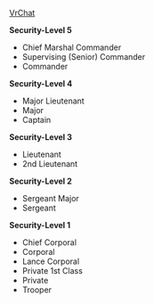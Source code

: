 
[VrChat](https://vrchat.com/home/world/wrld_23784c95-eb2a-4067-a355-31958bb85141/info)

**Security-Level 5**

- Chief Marshal Commander
- Supervising (Senior) Commander
- Commander


**Security-Level 4**

- Major Lieutenant 
- Major
- Captain


**Security-Level 3**

- Lieutenant 
- 2nd Lieutenant 


**Security-Level 2**

- Sergeant Major 
- Sergeant 


**Security-Level 1**

- Chief Corporal 
- Corporal
- Lance Corporal
- Private 1st Class
- Private
- Trooper